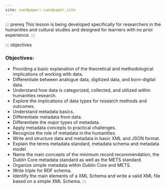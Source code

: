 ```yaml
---
site: sandpaper::sandpaper_site
---
```

   
::: prereq
This lesson is being developed specifically for researchers in the humanities and cultural studies and designed for learners with no prior experience.
:::  

::: objectives   

### Objectives:

- Providing a basic explanation of the theoretical and methodological implications of working with data.
- Differentiate between analogue data, digitized data, and born-digital data.
- Understand how data is categorized, collected, and utilized within humanities research.
- Explore the implications of data types for research methods and outcomes.
- Understand metadata basics.
- Differentiate metadata from data.
- Differentiate the major types of metadata.
- Apply metadata concepts to practical challenges.
- Recognize the role of metadata in the humanities.
- Write and structure data and metadata in basic XML and JSON format.
- Explain the terms metadata standard, metadata schema and metadata model.
- Name the main concepts of the minimum record recommendation, the Dublin Core metadata standard as well as the METS standard.
- Organize simple metadata within Dublin Core and METS.
- Write triple for RDF schema.
- Identify the main elements of a XML Schema and write a valid XML file based on a simple XML Schema. 
:::   
    




